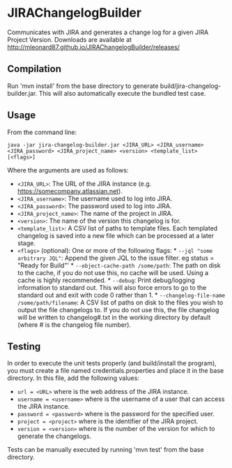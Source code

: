 JIRAChangelogBuilder
====================

Communicates with JIRA and generates a change log for a given JIRA Project Version.
Downloads are available at http://mleonard87.github.io/JIRAChangelogBuilder/releases/

Compilation
-----------

Run 'mvn install' from the base directory to generate build/jira-changelog-builder.jar. This will also automatically execute the bundled test case.

Usage
-----

From the command line:

    java -jar jira-changelog-builder.jar <JIRA_URL> <JIRA_username> <JIRA_password> <JIRA_project_name> <version> <template_list> [<flags>]
  
Where the arguments are used as follows:
  
  *  `<JIRA_URL>`: The URL of the JIRA instance (e.g. https://somecompany.atlassian.net).
  *  `<JIRA_username>`: The username used to log into JIRA.
  *  `<JIRA_password>`: The password used to log into JIRA.
  *  `<JIRA_project_name>`: The name of the project in JIRA.
  *  `<version>`: The name of the version this changelog is for.
  *  `<template_list>`: A CSV list of paths to template files. Each templated changelog is saved into a new file which can be processed at a later stage.
  *  `<flags>` (optional): One or more of the following flags:
    * `--jql "some arbitrary JQL"`: Append the given JQL to the issue filter. eg status = "Ready for Build"'
    * `--object-cache-path /some/path`: The path on disk to the cache, if you do not use this, no cache will be used. Using a cache is highly recommended.
    * `--debug`: Print debug/logging information to standard out. This will also force errors to go to the standard out and exit with code 0 rather than 1.
    * `--changelog-file-name /some/path/filename`: A CSV list of paths on disk to the files you wish to output the file changelogs to. If you do not use this, the file changelog will be written to changelog#.txt in the working directory by default (where # is the changelog file number).

Testing
-------

In order to execute the unit tests properly (and build/install the program), you must create a file named credentials.properties and place it in the base directory. In this file, add the following values:
  * `url = <URL>` where <URL> is the web address of the JIRA instance.
  * `username = <username>` where <username> is the username of a user that can access the JIRA instance.
  * `password = <password>` where <password> is the password for the specified user.
  * `project = <project>` where <project> is the identifier of the JIRA project.
  * `version = <version>` where <version> is the number of the version for which to generate the changelogs.

Tests can be manually executed by running 'mvn test' from the base directory.
